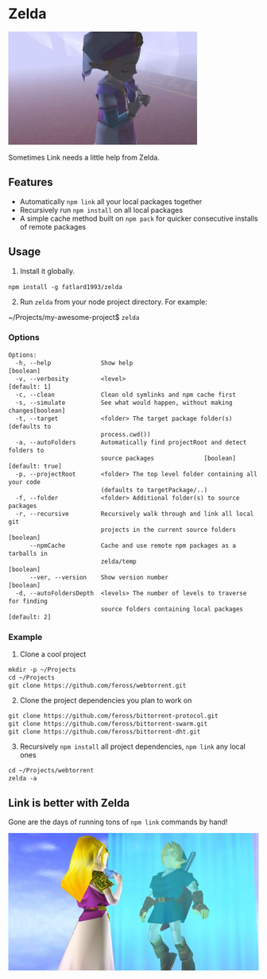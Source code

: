 # Zelda

![zelda](./img/zelda.jpg)

Sometimes Link needs a little help from Zelda.


## Features

- Automatically `npm link` all your local packages together
- Recursively run `npm install` on all local packages
- A simple cache method built on `npm pack` for quicker consecutive installs of remote packages


## Usage

1. Install it globally.

`npm install -g fatlard1993/zelda`

2. Run `zelda` from your node project directory. For example:

~/Projects/my-awesome-project$ `zelda`


### Options

```
Options:
  -h, --help              Show help                                    [boolean]
  -v, --verbosity         <level>                                   [default: 1]
  -c, --clean             Clean old symlinks and npm cache first
  -s, --simulate          See what would happen, without making changes[boolean]
  -t, --target            <folder> The target package folder(s) (defaults to
                          process.cwd())
  -a, --autoFolders       Automatically find projectRoot and detect folders to
                          source packages              [boolean] [default: true]
  -p, --projectRoot       <folder> The top level folder containing all your code
                          (defaults to targetPackage/..)
  -f, --folder            <folder> Additional folder(s) to source packages
  -r, --recursive         Recursively walk through and link all local git
                          projects in the current source folders       [boolean]
      --npmCache          Cache and use remote npm packages as a tarballs in
                          zelda/temp                                   [boolean]
      --ver, --version    Show version number                          [boolean]
  -d, --autoFoldersDepth  <levels> The number of levels to traverse for finding
                          source folders containing local packages  [default: 2]
```


### Example

1. Clone a cool project

```
mkdir -p ~/Projects
cd ~/Projects
git clone https://github.com/feross/webtorrent.git
```

2. Clone the project dependencies you plan to work on

```
git clone https://github.com/feross/bittorrent-protocol.git
git clone https://github.com/feross/bittorrent-swarm.git
git clone https://github.com/feross/bittorrent-dht.git
```

3. Recursively `npm install` all project dependencies, `npm link` any local ones

```
cd ~/Projects/webtorrent
zelda -a
```


## Link is better with Zelda

Gone are the days of running tons of `npm link` commands by hand!

![link with zelda](./img/link_with_zelda.jpg)